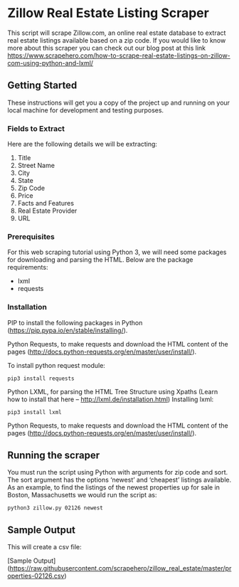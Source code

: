 # Zillow Real Estate Listing Scraper

This script will scrape Zillow.com, an online real estate database to extract real estate listings available based on a zip code. If you would like to know more about this scraper you can check out our blog post at this link https://www.scrapehero.com/how-to-scrape-real-estate-listings-on-zillow-com-using-python-and-lxml/

## Getting Started

These instructions will get you a copy of the project up and running on your local machine for development and testing purposes.

### Fields to Extract

Here are the following details we will be extracting:

1. Title
2. Street Name
3. City
4. State
5. Zip Code
6. Price
7. Facts and Features
8. Real Estate Provider
9. URL

### Prerequisites

For this web scraping tutorial using Python 3, we will need some packages for downloading and parsing the HTML. 
Below are the package requirements:

 - lxml
 - requests

### Installation

PIP to install the following packages in Python (https://pip.pypa.io/en/stable/installing/).

Python Requests, to make requests and download the HTML content of the pages (http://docs.python-requests.org/en/master/user/install/).

To install python request module:

```
pip3 install requests
```

Python LXML, for parsing the HTML Tree Structure using Xpaths (Learn how to install that here – http://lxml.de/installation.html)
Installing lxml:

```
pip3 install lxml
```

Python Requests, to make requests and download the HTML content of the pages (http://docs.python-requests.org/en/master/user/install/).

## Running the scraper
You must run the script using Python with arguments for zip code and sort. The sort argument has the options ‘newest’ and ‘cheapest’
listings available. As an example, to find the listings of the newest properties up for sale in Boston, Massachusetts we would run the 
script as:

```
python3 zillow.py 02126 newest
```
## Sample Output

This will create a csv file:

[Sample Output] (https://raw.githubusercontent.com/scrapehero/zillow_real_estate/master/properties-02126.csv)
 
 
